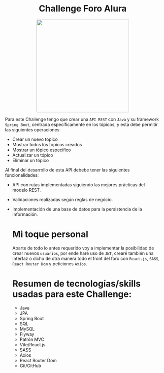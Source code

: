 <div align="center">
  <h1>
    Challenge Foro Alura
  </h1>
  
  <img src="https://cdn-icons-png.flaticon.com/512/6064/6064954.png" width="300px" height="300px"/>
</div>

Para este Challenge tengo que crear una `API REST` con `Java` y su framework `Spring Boot`, centrada específicamente en los tópicos, y esta debe permitir
las siguientes operaciones:

- Crear un nuevo topico
- Mostrar todos los tópicos creados
- Mostrar un tópico específico
- Actualizar un tópico
- Eliminar un tópico

Al final del desarrollo de esta API debebe tener las siguientes funcionalidades:

- API con rutas implementadas siguiendo las mejores prácticas del modelo REST.
- Validaciones realizadas según reglas de negócio.
- Implementación de una base de datos para la persistencia de la información.

  # Mi toque personal

  Aparte de todo lo antes requerido voy a implementar la posibilidad de crear nuevos `usuarios`, por ende haré uso de `JWT`, crearé también una interfaz o dicho de otra manera
  todo el front del foro con `React.js`, `SASS`, `React Router Dom` y peticiones `Axios`.

  # Resumen de tecnologías/skills usadas para este Challenge:

  - Java
  - JPA
  - Spring Boot
  - SQL
  - MySQL
  - Flyway
  - Patrón MVC
  - Vite/React.js
  - SASS
  - Axios
  - React Router Dom
  - Git/GitHub
